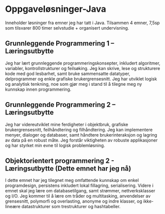 # Oppgaveløsninger-Java 
Inneholder  løsninger fra emner jeg har tatt i Java. Tilsammen 4 emner, 7,5sp som tilsvarer 800 timer selvstudie + organisert undervisning.

## Grunnleggende Programmering 1 – Læringsutbytte
Jeg har lært grunnleggende programmeringskonsepter, inkludert algoritmer, variabler, kontrollstrukturer og feilsøking. Jeg kan skrive, lese og strukturere kode med god lesbarhet, samt bruke sammensatte datatyper, delprogrammer og enkle grafiske brukergrensesnitt. Jeg har utviklet logisk og analytisk tenkning, noe som gjør meg i stand til å tilegne meg ny kunnskap innen programmering.

## Grunnleggende Programmering 2 – Læringsutbytte
Jeg har videreutviklet mine ferdigheter i objektbruk, grafiske brukergrensesnitt, feilhåndtering og filhåndtering. Jeg kan implementere menyer, dialoger og databaser, samt håndtere brukerinteraksjon og lagring av data på en robust måte. Jeg forstår viktigheten av robuste applikasjoner og har styrket min evne til logisk problemløsning.

## Objektorientert programmering 2 - Læringsutbytte (Dette emnet har jeg nå)
I dette emnet har jeg tilegnet meg omfattende kunnskap om enkel programdesign, persistens inkludert lokal fillagring, serialisering. Videre i emnet skal jeg lære om databasetilgang, samt strømmer, nettverksklasser og I/O. Jeg kommer til å lære om tråder og multitasking, anvendelser av grensesnitt, polymorfi og overlasting, anonyme og indre klasser, og ikke-lineære datastrukturer som trestrukturer og hashtabeller.
